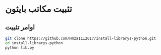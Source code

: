 # تثبيت مكاتب بايثون


## اوامر تثبيت

   ```bash
   git clone https://github.com/Hmza1112617/install-librarys-python.git
cd install-librarys-python
python lib.py
```
